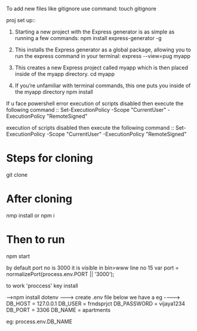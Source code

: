 
To add new files like gitignore use command:  touch gitignore

proj set up::

1) Starting a new project with the Express generator is as simple as running a few commands:
npm install express-generator -g

2) This installs the Express generator as a global package, allowing you to run the express command in your terminal:
express --view=pug myapp

3) This creates a new Express project called myapp which is then placed inside of the myapp directory.
cd myapp

4) If you’re unfamiliar with terminal commands, this one puts you inside of the myapp directory
npm install

If u face powershell error execution of scripts disabled then execute the following command ::
Set-ExecutionPolicy -Scope "CurrentUser" -ExecutionPolicy "RemoteSigned"

execution of scripts disabled then execute the following command ::
Set-ExecutionPolicy -Scope "CurrentUser" -ExecutionPolicy "RemoteSigned"


Steps for cloning
==================
git clone <git path>

After cloning
==============
nmp install or npm i

Then to run
============
npm start

by default port no is 3000
it is visible in bin>www line no 15
var port = normalizePort(process.env.PORT || '3000');

to work 'proccess' key install

-->npm install dotenv
---> create .env file below we have a eg
----> DB_HOST = 127.0.0.1
DB_USER = frndsprjct
DB_PASSWORD = vijaya1234
DB_PORT = 3306
DB_NAME = apartments

eg: process.env.DB_NAME
